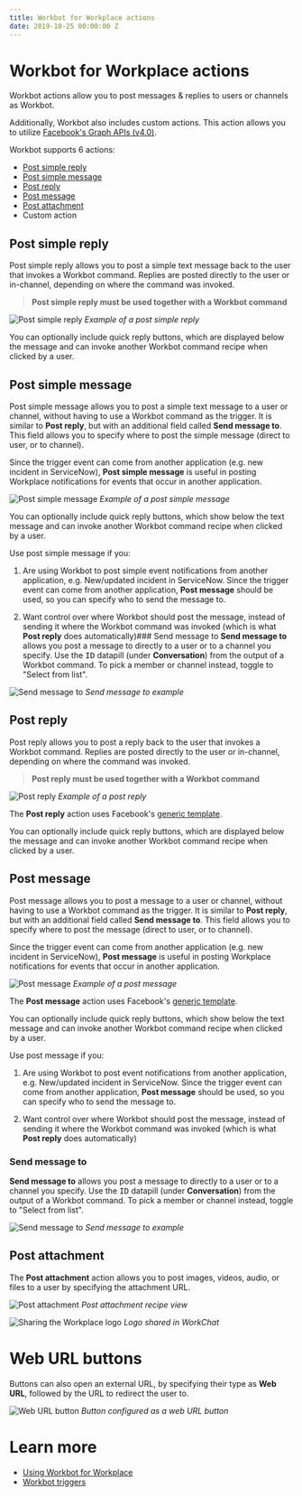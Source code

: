 ```yaml
---
title: Workbot for Workplace actions
date: 2019-10-25 00:00:00 Z
---
```


# Workbot for Workplace actions
Workbot actions allow you to post messages & replies to users or channels as Workbot.

Additionally, Workbot also includes custom actions. This action allows you to utilize [Facebook's Graph APIs (v4.0)](https://developers.facebook.com/docs/graph-api/).

Workbot supports 6 actions:
* [Post simple reply](#post-simple-reply)
* [Post simple message](#post-simple-message)
* [Post reply](#post-reply)
* [Post message](#post-message)
* [Post attachment](#post-attachment)
* Custom action

## Post simple reply
Post simple reply allows you to post a simple text message back to the user that invokes a Workbot command. Replies are posted directly to the user or in-channel, depending on where the command was invoked.

> **Post simple reply must be used together with a Workbot command**

![Post simple reply](~@img/workbot-for-workplace/post-simple-reply.png)
*Example of a post simple reply*

You can optionally include quick reply buttons, which are displayed below the message and can invoke another Workbot command recipe when clicked by a user.

## Post simple message
Post simple message allows you to post a simple text message to a user or channel, without having to use a Workbot command as the trigger. It is similar to **Post reply**, but with an additional field called **Send message to**. This field allows you to specify where to post the simple message (direct to user, or to channel).

Since the trigger event can come from another application (e.g. new incident in ServiceNow), **Post simple message** is useful in posting Workplace notifications for events that occur in another application.

![Post simple message](~@img/workbot-for-workplace/post-simple-message.png)
*Example of a post simple message*

You can optionally include quick reply buttons, which show below the text message and can invoke another Workbot command recipe when clicked by a user.

Use post simple message if you:

1. Are using Workbot to post simple event notifications from another application, e.g. New/updated incident in ServiceNow. Since the trigger event can come from another application, **Post message** should be used, so you can specify who to send the message to.

2. Want control over where Workbot should post the message, instead of sending it where the Workbot command was invoked (which is what **Post reply** does automatically)### Send message to
**Send message to** allows you post a message to directly to a user or to a channel you specify. Use the <kbd>ID</kbd> datapill (under **Conversation**) from the output of a Workbot command. To pick a member or channel instead, toggle to "Select from list".

![Send message to](~@img/workbot-for-workplace/send-message-to.png)
*Send message to example*

## Post reply
Post reply allows you to post a reply back to the user that invokes a Workbot command. Replies are posted directly to the user or in-channel, depending on where the command was invoked.

> **Post reply must be used together with a Workbot command**

![Post reply](~@img/workbot-for-workplace/post-message.png)
*Example of a post reply*

The **Post reply** action uses Facebook's [generic template](https://developers.facebook.com/docs/messenger-platform/send-messages/template/generic/).

You can optionally include quick reply buttons, which are displayed below the message and can invoke another Workbot command recipe when clicked by a user.

## Post message
Post message allows you to post a message to a user or channel, without having to use a Workbot command as the trigger. It is similar to **Post reply**, but with an additional field called **Send message to**. This field allows you to specify where to post the message (direct to user, or to channel).

Since the trigger event can come from another application (e.g. new incident in ServiceNow), **Post message** is useful in posting Workplace notifications for events that occur in another application.

![Post message](~@img/workbot-for-workplace/post-message.png)
*Example of a post message*

The **Post message** action uses Facebook's [generic template](https://developers.facebook.com/docs/messenger-platform/send-messages/template/generic/).

You can optionally include quick reply buttons, which show below the text message and can invoke another Workbot command recipe when clicked by a user.

Use post message if you:

1. Are using Workbot to post event notifications from another application, e.g. New/updated incident in ServiceNow. Since the trigger event can come from another application, **Post message** should be used, so you can specify who to send the message to.

2. Want control over where Workbot should post the message, instead of sending it where the Workbot command was invoked (which is what **Post reply** does automatically)

### Send message to
**Send message to** allows you post a message to directly to a user or to a channel you specify. Use the <kbd>ID</kbd> datapill (under **Conversation**) from the output of a Workbot command. To pick a member or channel instead, toggle to "Select from list".

![Send message to](~@img/workbot-for-workplace/send-message-to.png)
*Send message to example*

## Post attachment
The **Post attachment** action allows you to post images, videos, audio, or files to a user by specifying the attachment URL.

![Post attachment](~@img/workbot-for-workplace/post-attachment.png)
*Post attachment recipe view*

![Sharing the Workplace logo](~@img/workbot-for-workplace/sharing-workplace-logo.png)
*Logo shared in WorkChat*

# Web URL buttons
Buttons can also open an external URL, by specifying their type as **Web URL**, followed by the URL to redirect the user to.

![Web URL button](~@img/workbot-for-workplace/web-url-button.png)
*Button configured as a web URL button*

# Learn more
- [Using Workbot for Workplace](/workbot-for-workplace/using-workbot-for-workplace.md)
- [Workbot triggers](/workbot-for-workplace/workbot-triggers.md)

[//]: # (The above links to passing-parameters.md are not live yet.)
